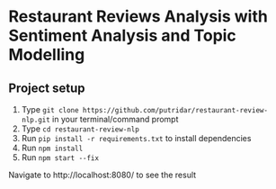 # Restaurant Reviews Analysis with Sentiment Analysis and Topic Modelling

## Project setup
1. Type ```git clone https://github.com/putridar/restaurant-review-nlp.git``` in your terminal/command prompt
2. Type ```cd restaurant-review-nlp```
3. Run ```pip install -r requirements.txt``` to install dependencies
4. Run ```npm install```
6. Run ```npm start --fix```

Navigate to http://localhost:8080/ to see the result

